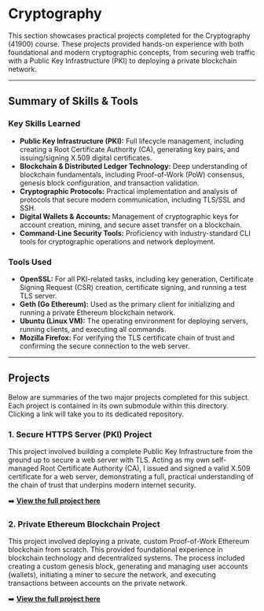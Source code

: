# Cryptography

This section showcases practical projects completed for the Cryptography (41900) course. These projects provided hands-on experience with both foundational and modern cryptographic concepts, from securing web traffic with a Public Key Infrastructure (PKI) to deploying a private blockchain network.

---

## Summary of Skills & Tools

### Key Skills Learned
*   **Public Key Infrastructure (PKI):** Full lifecycle management, including creating a Root Certificate Authority (CA), generating key pairs, and issuing/signing X.509 digital certificates.
*   **Blockchain & Distributed Ledger Technology:** Deep understanding of blockchain fundamentals, including Proof-of-Work (PoW) consensus, genesis block configuration, and transaction validation.
*   **Cryptographic Protocols:** Practical implementation and analysis of protocols that secure modern communication, including TLS/SSL and SSH.
*   **Digital Wallets & Accounts:** Management of cryptographic keys for account creation, mining, and secure asset transfer on a blockchain.
*   **Command-Line Security Tools:** Proficiency with industry-standard CLI tools for cryptographic operations and network deployment.

### Tools Used
*   **OpenSSL:** For all PKI-related tasks, including key generation, Certificate Signing Request (CSR) creation, certificate signing, and running a test TLS server.
*   **Geth (Go Ethereum):** Used as the primary client for initializing and running a private Ethereum blockchain network.
*   **Ubuntu (Linux VM):** The operating environment for deploying servers, running clients, and executing all commands.
*   **Mozilla Firefox:** For verifying the TLS certificate chain of trust and confirming the secure connection to the web server.

---

## Projects

Below are summaries of the two major projects completed for this subject. Each project is contained in its own submodule within this directory. Clicking a link will take you to its dedicated repository.

### 1. Secure HTTPS Server (PKI) Project

This project involved building a complete Public Key Infrastructure from the ground up to secure a web server with TLS. Acting as my own self-managed Root Certificate Authority (CA), I issued and signed a valid X.509 certificate for a web server, demonstrating a full, practical understanding of the chain of trust that underpins modern internet security.

➡️ **[View the full project here](https://github.com/ryea9/Secure-https-server-pki)**

### 2. Private Ethereum Blockchain Project

This project involved deploying a private, custom Proof-of-Work Ethereum blockchain from scratch. This provided foundational experience in blockchain technology and decentralized systems. The process included creating a custom genesis block, generating and managing user accounts (wallets), initiating a miner to secure the network, and executing transactions between accounts on the private network.

➡️ **[View the full project here](https://github.com/ryea9/private-ethereum-blockchain)**
